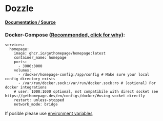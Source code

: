 # **Dozzle**

#### [Documentation / Source](https://docs.linuxserver.io/images/docker-duckdns/)

### Docker-Compose ([Recommended, click for why](https://docs.docker.com/compose/intro/features-uses/)):

```
services:
  homepage:
    image: ghcr.io/gethomepage/homepage:latest
    container_name: homepage
    ports:
      - 3006:3000
    volumes:
      - /docker/homepage-config:/app/config # Make sure your local config directory exists
      - /var/run/docker.sock:/var/run/docker.sock:ro # (optional) For docker integrations
    # user: 1000:1000 optional, not compatibile with direct socket see https://gethomepage.dev/en/configs/docker/#using-socket-directly
    restart: unless-stopped
    network_mode: bridge
```

If posible please use [environment variables](https://docs.docker.com/compose/environment-variables/set-environment-variables/)
